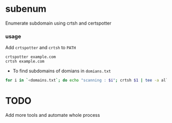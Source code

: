 # subenum
Enumerate subdomain using crtsh and certspotter

### usage

Add `crtspotter` and `crtsh` to `PATH` 
```
crtspotter example.com
crtsh example.com
```
- To find subdomains of domians in `domians.txt`
```sh
for i in `<domains.txt`; do echo "scanning : $i"; crtsh $1 | tee -a all.txt; certspotter $i | tee -a all.txt; sleep 1; done;
```
# TODO
Add more tools and automate whole process
